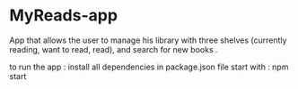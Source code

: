 # MyReads-app

App that allows the user to manage his library with three shelves (currently reading, want to read, read), and search for new books . 

to run the app :
install all dependencies in package.json file 
start with :  npm start 

